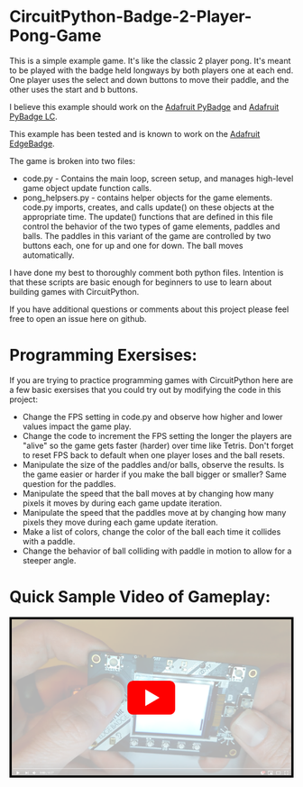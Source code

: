 # CircuitPython-Badge-2-Player-Pong-Game

This is a simple example game. It's like the classic 2 player pong. It's meant to be played with the badge held longways by both players one at each end. One player uses the select and down buttons to move their paddle, and the other uses the start and b buttons.

I believe this example should work on the [Adafruit PyBadge](https://www.adafruit.com/product/4200) and [Adafruit PyBadge LC](https://www.adafruit.com/product/3939).

This example has been tested and is known to work on the [Adafruit EdgeBadge](https://www.adafruit.com/product/4400).

The game is broken into two files: 

 - code.py - Contains the main loop, screen setup, and manages high-level game object update function calls.
 - pong_helpsers.py - contains helper objects for the game elements. code.py imports, creates, and calls update() on these objects at the appropriate time. The update() functions that are defined in this file control the behavior of the two types of game elements, paddles and balls. The paddles in this variant of the game are controlled by two buttons each, one for up and one for down. The ball moves automatically. 
 
I have done my best to thoroughly comment both python files. Intention is that these scripts are basic enough for beginners to use to learn about building games with CircuitPython.

If you have additional questions or comments about this project please feel free to open an issue here on github.

# Programming Exersises:
If you are trying to practice programming games with CircuitPython here are a few basic exersises that you could try out by modifying the code in this project:

 - Change the FPS setting in code.py and observe how higher and lower values impact the game play. 
 - Change the code to increment the FPS setting the longer the players are "alive" so the game gets faster (harder) over time like Tetris. Don't forget to reset FPS back to default when one player loses and the ball resets.
 - Manipulate the size of the paddles and/or balls, observe the results. Is the game easier or harder if you make the ball bigger or smaller? Same question for the paddles.
 - Manipulate the speed that the ball moves at by changing how many pixels it moves by during each game update iteration.
 - Manipulate the speed that the paddles move at by changing how many pixels they move during each game update iteration.
 - Make a list of colors, change the color of the ball each time it collides with a paddle.
 - Change the behavior of ball colliding with paddle in motion to allow for a steeper angle.

# Quick Sample Video of Gameplay:
[![Youtube Video Link](https://github.com/FoamyGuy/CircuitPython-Badge-Reverse-Pong-Game/blob/master/yt_thumb.png?raw=true)](https://youtu.be/s4phw-bZQbM)